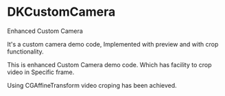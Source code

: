# DKCustomCamera
Enhanced Custom Camera

It's a custom camera demo code, Implemented with preview and with crop functionality.

This is enhanced Custom Camera demo code. Which has facility to crop video in Specific frame.

Using CGAffineTransform video croping has been achieved.
